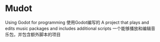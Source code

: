 # Mudot
Using Godot for programming
使用Godot编写的
A project that plays and edits music packages and includes additional scripts
一个能够播放和编辑音乐包，并包含额外脚本的项目
